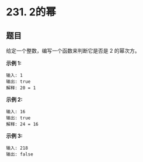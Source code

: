 # 231. 2的幂

## 题目

给定一个整数，编写一个函数来判断它是否是 2 的幂次方。

**示例 1:**
```
输入: 1
输出: true
解释: 20 = 1
```
**示例 2:**
```
输入: 16
输出: true
解释: 24 = 16
```
**示例 3:**
```
输入: 218
输出: false
```